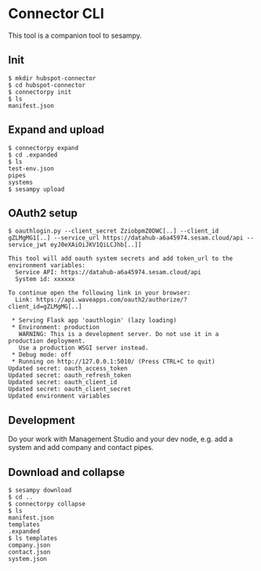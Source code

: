 # Connector CLI

This tool is a companion tool to sesampy.

## Init
```commandline
$ mkdir hubspot-connector
$ cd hubspot-connector
$ connectorpy init
$ ls
manifest.json
```

## Expand and upload
```commandline
$ connectorpy expand
$ cd .expanded
$ ls
test-env.json
pipes
systems
$ sesampy upload
```

## OAuth2 setup
```commandline
$ oauthlogin.py --client_secret ZziobpmZ0DWC[..] --client_id gZLMgMG1[..] --service_url https://datahub-a6a45974.sesam.cloud/api --service_jwt eyJ0eXAiOiJKV1QiLCJhb[..]]

This tool will add oauth system secrets and add token_url to the environment variables:
  Service API: https://datahub-a6a45974.sesam.cloud/api
  System id: xxxxxx

To continue open the following link in your browser:
  Link: https://api.waveapps.com/oauth2/authorize/?client_id=gZLMgMG[..]

 * Serving Flask app 'oauthlogin' (lazy loading)
 * Environment: production
   WARNING: This is a development server. Do not use it in a production deployment.
   Use a production WSGI server instead.
 * Debug mode: off
 * Running on http://127.0.0.1:5010/ (Press CTRL+C to quit)
Updated secret: oauth_access_token
Updated secret: oauth_refresh_token
Updated secret: oauth_client_id
Updated secret: oauth_client_secret
Updated environment variables
```

## Development
Do your work with Management Studio and your dev node, e.g. add a system and add company and contact pipes.

## Download and collapse
```commandline
$ sesampy download
$ cd ..
$ connectorpy collapse
$ ls
manifest.json
templates
.expanded
$ ls templates
company.json
contact.json
system.json
```
